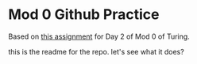 # Mod 0 Github Practice

Based on [this assignment](https://mod0.turing.edu/shared/github) for Day 2 of Mod 0 of Turing.

this is the readme for the repo. let's see what it does?